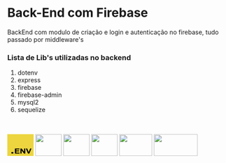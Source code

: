 <h1> Back-End com Firebase </h1>

<p>
    BackEnd com modulo de criação e login e autenticação no firebase, tudo passado por middleware's
 </p>

<h3> Lista de Lib's utilizadas no backend </h3>
 <ol>
  <li>dotenv </li>
  <li>express </li>
  <li>firebase </li>
  <li>firebase-admin </li>
  <li>mysql2 </li>
  <li>sequelize </li>
 </ol>

<div style="display: inline_block"><br> <div style="display: inline_block"><br>
  <img height="50" width="60" src="https://raw.githubusercontent.com/motdotla/dotenv/master/dotenv.png"> 
  <img height="50" width="60" src="https://w7.pngwing.com/pngs/846/87/png-transparent-mean-solution-stack-express-js-node-js-javascript-github-text-trademark-logo.png"> 
  <img height="50" width="60" src="https://img1.gratispng.com/20180609/ryh/kisspng-firebase-cloud-messaging-google-cloud-messaging-api-as-a-service-5b1bf782ac0ca2.2103995315285594907047.jpg"> 
  <img height="50" width="60" src="https://img1.gratispng.com/20180609/ryh/kisspng-firebase-cloud-messaging-google-cloud-messaging-api-as-a-service-5b1bf782ac0ca2.2103995315285594907047.jpg"> 
  <img height="50" width="75" src="https://www.pngfind.com/pngs/m/168-1682233_mysql-mysql-logo-circle-hd-png-download.png">
  <img height="50" width="100" src="https://www.luiztools.com.br/wp-content/uploads/2021/01/sequelize.png">     
</div>
